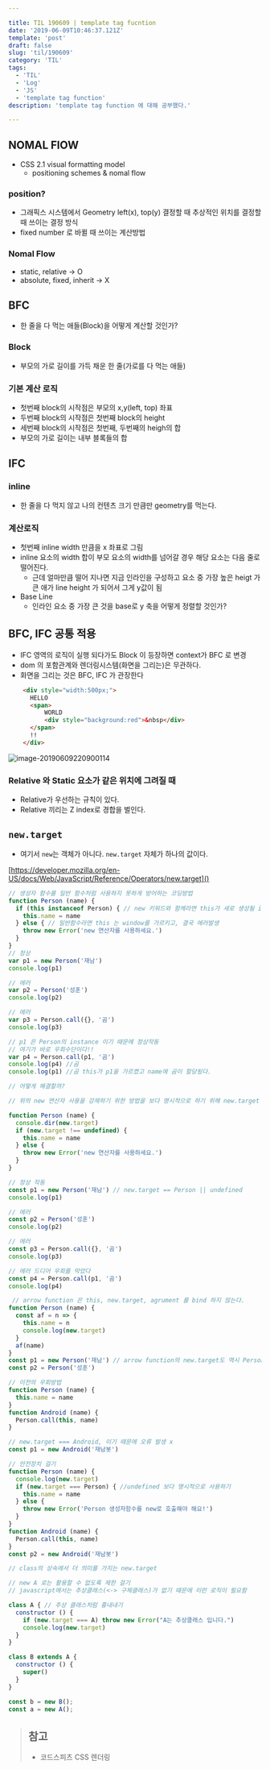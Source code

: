 ```yaml
---

title: TIL 190609 | template tag fucntion
date: '2019-06-09T10:46:37.121Z'
template: 'post'
draft: false
slug: 'til/190609'
category: 'TIL'
tags:
  - 'TIL'
  - 'Log'
  - 'JS'
  - 'template tag function'
description: 'template tag function 에 대해 공부했다.'

---
```

## NOMAL FlOW

- CSS 2.1 visual formatting model
    - positioning schemes & nomal flow

### position?

- 그래픽스 시스템에서 Geometry  left(x), top(y) 결정할 때 추상적인 위치를 결정할 때 쓰이는 결정 방식
- fixed number 로 바뀔 때 쓰이는 계산방법

### Nomal Flow

- static, relative → O
- absolute, fixed, inherit  → X

## BFC

- 한 줄을 다 먹는 애들(Block)을 어떻게 계산할 것인가?

### Block

- 부모의 가로 길이를 가득 채운 한 줄(가로를 다 먹는 애들)

### 기본 계산 로직

- 첫번째 block의 시작점은 부모의 x,y(left, top) 좌표
- 두번째 block의 시작점은 첫번째 block의 height
- 세번째 block의 시작점은 첫번째, 두번째의 heigh의 합
- 부모의 가로 길이는 내부 블록들의 합

## IFC

### inline

- 한 줄을 다 먹지 않고 나의 컨텐츠 크기 만큼만 geometry를 먹는다.

### 계산로직

- 첫번째 inline width 만큼을 x 좌표로 그림
- inline 요소의 width 합이 부모 요소의 width를 넘어갈 경우 해당 요소는 다음 줄로 떨어진다.
    - 근데 얼마만큼 떨어 지나면 지금 인라인을 구성하고 요소 중 가장 높은 heigt 가 큰 애가 line height 가 되어서 그게 y값이 됨
- Base Line
    - 인라인 요소 중 가장 큰 것을 base로 y 축을 어떻게 정렬할 것인가?

## BFC, IFC 공통 적용

- IFC 영역의 로직이 실행 되다가도 Block 이 등장하면 context가 BFC 로 변경
- dom 의 포함관계와 렌더링시스템(화면을 그리는)은 무관하다.
- 화면을 그리는 것은 BFC, IFC 가 관장한다
```html
    <div style="width:500px;">
      HELLO
      <span>
          WORLD
          <div style="background:red">&nbsp</div>
      </span>
      !!
    </div>
```

![image-20190609220900114](assets/image-20190609220900114.png)

### Relative 와 Static 요소가 같은 위치에 그려질 때

- Relative가 우선하는 규칙이 있다.
- Relative 끼리는 Z index로 경합을 벌인다. 

## `new.target`

- 여기서 `new`는 객체가 아니다. `new.target` 자체가 하나의 값이다.

[https://developer.mozilla.org/en-US/docs/Web/JavaScript/Reference/Operators/new.target]()

```js
// 생성자 함수를 일반 함수처럼 사용하지 못하게 방어하는 코딩방법
function Person (name) {
  if (this instanceof Person) { // new 키워드와 함께라면 this가 새로 생성될 instance를 가르킴
    this.name = name
  } else { // 일반함수라면 this 는 window를 가르키고, 결국 에러발생
    throw new Error('new 연산자를 사용하세요.')
  }
}
// 정상
var p1 = new Person('재남')
console.log(p1)

// 에러
var p2 = Person('성훈')
console.log(p2)

// 에러
var p3 = Person.call({}, '곰')
console.log(p3)

// p1 은 Person의 instance 이기 때문에 정상작동
// 여기가 바로 우회수단이다!!
var p4 = Person.call(p1, '곰')
console.log(p4) //곰
console.log(p1) //곰 this가 p1을 가르켰고 name에 곰이 할당됬다.

// 어떻게 해결할까?
```

```js
// 위의 new 연산자 사용을 강제하기 위한 방법을 보다 명시적으로 하기 위해 new.target 등장 

function Person (name) {
  console.dir(new.target)
  if (new.target !== undefined) {
    this.name = name
  } else {
    throw new Error('new 연산자를 사용하세요.')
  }
}

// 정상 작동
const p1 = new Person('재남') // new.target == Person || undefined
console.log(p1)

// 에러
const p2 = Person('성훈')
console.log(p2)

// 에러
const p3 = Person.call({}, '곰')
console.log(p3)

// 에러 드디어 우회를 막았다
const p4 = Person.call(p1, '곰')
console.log(p4)
```

```js
 // arrow function 은 this, new.target, agrument 를 bind 하지 않는다. 
function Person (name) {
  const af = n => {
    this.name = n
    console.log(new.target)
  }
  af(name)
}
const p1 = new Person('재남') // arrow function의 new.target도 역시 Person 이 나옴
const p2 = Person('성훈')
```

```js
// 이전의 우회방법
function Person (name) {
  this.name = name  
}
function Android (name) {
  Person.call(this, name)
}

// new.target === Android, 이기 때문에 오류 발생 x
const p1 = new Android('재남봇')
```

```js
// 안전장치 걸기
function Person (name) {
  console.log(new.target)
  if (new.target === Person) { //undefined 보다 명시적으로 사용하기
    this.name = name
  } else {
    throw new Error('Person 생성자함수를 new로 호출해야 해요!')
  }
}
function Android (name) {
  Person.call(this, name)
}
const p2 = new Android('재남봇')
```

```js
// class의 상속에서 더 의미를 가지는 new.target

// new A 로는 활용할 수 없도록 제한 걸기
// javascript에서는 추상클래스(<-> 구체클래스)가 없기 때문에 이런 로직이 필요함 

class A { // 추상 클래스처럼 흉내내기 
  constructor () {
    if (new.target === A) throw new Error("A는 추상클래스 입니다.")
    console.log(new.target)
  }
}

class B extends A {
  constructor () {
    super()
  }
}

const b = new B();
const a = new A();
```

## 


>  ## 참고 
>
>  - 코드스피츠 CSS 렌더링